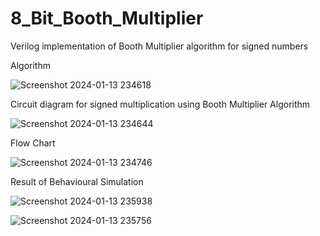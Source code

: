 # 8_Bit_Booth_Multiplier
Verilog implementation of Booth Multiplier algorithm for signed numbers

Algorithm

![Screenshot 2024-01-13 234618](https://github.com/himanshu-0907/8_Bit_Booth_Multiplier/assets/97429283/07bf1a03-138f-49cb-9ec8-c7078c340c86)


Circuit diagram for signed multiplication using Booth Multiplier Algorithm

![Screenshot 2024-01-13 234644](https://github.com/himanshu-0907/8_Bit_Booth_Multiplier/assets/97429283/8b7b0f5e-465e-479f-b8b4-8a310fe1a5a1)


Flow Chart

![Screenshot 2024-01-13 234746](https://github.com/himanshu-0907/8_Bit_Booth_Multiplier/assets/97429283/9b0ca64d-dd39-4fd2-ace6-32f26da456b8)


Result of Behavioural Simulation

![Screenshot 2024-01-13 235938](https://github.com/himanshu-0907/8_Bit_Booth_Multiplier/assets/97429283/f187df15-2ee0-4eee-ba70-115a8762c98d)

![Screenshot 2024-01-13 235756](https://github.com/himanshu-0907/8_Bit_Booth_Multiplier/assets/97429283/e195b2ce-9ac4-44d0-803a-07cd570c8db3)

